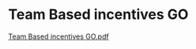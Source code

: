 # Team Based incentives GO

[Team Based incentives GO.pdf](../files/6256bd92-447a-4164-96f7-2fb45424d365.pdf)